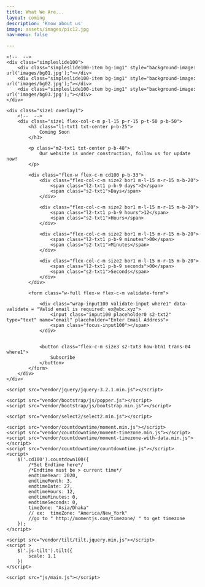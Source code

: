 ```yaml
---
title: What We Are...
layout: coming
description: 'Know about us'
image: assets/images/pic12.jpg
nav-menu: false

---
```


<html lang="en">
<head>
	<title>What We Are</title>
	<meta charset="UTF-8">
	<meta name="viewport" content="width=device-width, initial-scale=1">
<!--===============================================================================================-->	
	<link rel="icon" type="image/png" href="images/icons/favicon.ico"/>
<!--===============================================================================================-->
	<link rel="stylesheet" type="text/css" href="vendor/bootstrap/css/bootstrap.min.css">
<!--===============================================================================================-->
	<link rel="stylesheet" type="text/css" href="fonts/font-awesome-4.7.0/css/font-awesome.min.css">
<!--===============================================================================================-->
	<link rel="stylesheet" type="text/css" href="vendor/animate/animate.css">
<!--===============================================================================================-->
	<link rel="stylesheet" type="text/css" href="vendor/select2/select2.min.css">
<!--===============================================================================================-->
	<link rel="stylesheet" type="text/css" href="css/util.css">
	<link rel="stylesheet" type="text/css" href="css/main.css">
<!--===============================================================================================-->
</head>
<body>
	
	<!--  -->
	<div class="simpleslide100">
		<div class="simpleslide100-item bg-img1" style="background-image: url('images/bg01.jpg');"></div>
		<div class="simpleslide100-item bg-img1" style="background-image: url('images/bg02.jpg');"></div>
		<div class="simpleslide100-item bg-img1" style="background-image: url('images/bg03.jpg');"></div>
	</div>

	<div class="size1 overlay1">
		<!--  -->
		<div class="size1 flex-col-c-m p-l-15 p-r-15 p-t-50 p-b-50">
			<h3 class="l1-txt1 txt-center p-b-25">
				Coming Soon
			</h3>

			<p class="m2-txt1 txt-center p-b-48">
				Our website is under construction, follow us for update now!
			</p>

			<div class="flex-w flex-c-m cd100 p-b-33">
				<div class="flex-col-c-m size2 bor1 m-l-15 m-r-15 m-b-20">
					<span class="l2-txt1 p-b-9 days">2</span>
					<span class="s2-txt1">Days</span>
				</div>

				<div class="flex-col-c-m size2 bor1 m-l-15 m-r-15 m-b-20">
					<span class="l2-txt1 p-b-9 hours">12</span>
					<span class="s2-txt1">Hours</span>
				</div>

				<div class="flex-col-c-m size2 bor1 m-l-15 m-r-15 m-b-20">
					<span class="l2-txt1 p-b-9 minutes">00</span>
					<span class="s2-txt1">Minutes</span>
				</div>

				<div class="flex-col-c-m size2 bor1 m-l-15 m-r-15 m-b-20">
					<span class="l2-txt1 p-b-9 seconds">00</span>
					<span class="s2-txt1">Seconds</span>
				</div>
			</div>

			<form class="w-full flex-w flex-c-m validate-form">

				<div class="wrap-input100 validate-input where1" data-validate = "Valid email is required: ex@abc.xyz">
					<input class="input100 placeholder0 s2-txt2" type="text" name="email" placeholder="Enter Email Address">
					<span class="focus-input100"></span>
				</div>
				
				
				<button class="flex-c-m size3 s2-txt3 how-btn1 trans-04 where1">
					Subscribe
				</button>
			</form>
		</div>
	</div>



	

<!--===============================================================================================-->	
	<script src="vendor/jquery/jquery-3.2.1.min.js"></script>
<!--===============================================================================================-->
	<script src="vendor/bootstrap/js/popper.js"></script>
	<script src="vendor/bootstrap/js/bootstrap.min.js"></script>
<!--===============================================================================================-->
	<script src="vendor/select2/select2.min.js"></script>
<!--===============================================================================================-->
	<script src="vendor/countdowntime/moment.min.js"></script>
	<script src="vendor/countdowntime/moment-timezone.min.js"></script>
	<script src="vendor/countdowntime/moment-timezone-with-data.min.js"></script>
	<script src="vendor/countdowntime/countdowntime.js"></script>
	<script>
		$('.cd100').countdown100({
			/*Set Endtime here*/
			/*Endtime must be > current time*/
			endtimeYear: 2020,
			endtimeMonth: 3,
			endtimeDate: 27,
			endtimeHours: 12,
			endtimeMinutes: 0,
			endtimeSeconds: 0,
			timeZone: "Asia/Dhaka" 
			// ex:  timeZone: "America/New_York"
			//go to " http://momentjs.com/timezone/ " to get timezone
		});
	</script>
<!--===============================================================================================-->
	<script src="vendor/tilt/tilt.jquery.min.js"></script>
	<script >
		$('.js-tilt').tilt({
			scale: 1.1
		})
	</script>
<!--===============================================================================================-->
	<script src="js/main.js"></script>

</body>
</html>
